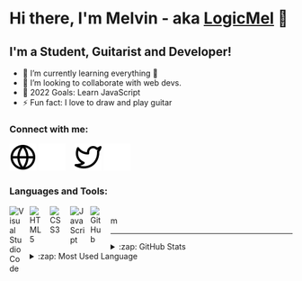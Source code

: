# Hi there, I'm Melvin - aka [LogicMel][codepen] 👋

## I'm a Student, Guitarist and Developer!

- 🌱 I’m currently learning everything 🤣
- 👯 I’m looking to collaborate with web devs.
- 🥅 2022 Goals: Learn JavaScript
- ⚡ Fun fact: I love to draw and play guitar

### Connect with me:

[![website](./img/globe-light.svg)](https://codepen.io/MelvinBiju#gh-light-mode-only)
[![website](./img/globe-dark.svg)](https://https://codepen.io/MelvinBiju#gh-dark-mode-only)
&nbsp;&nbsp;
[![website](./img/twitter-light.svg)](https://twitter.com/#gh-light-mode-only)
[![website](./img/twitter-dark.svg)](https://twitter.com/#gh-dark-mode-only)
&nbsp;&nbsp;

### Languages and Tools:

<img align="left" alt="Visual Studio Code" width="26px" src="https://cdn.jsdelivr.net/gh/devicons/devicon/icons/vscode/vscode-original.svg" style="padding-right:10px;" />
<img align="left" alt="HTML5" width="26px" src="https://cdn.jsdelivr.net/gh/devicons/devicon/icons/html5/html5-original.svg" style="padding-right:10px;" />
<img align="left" alt="CSS3" width="26px" src="https://cdn.jsdelivr.net/gh/devicons/devicon/icons/css3/css3-original.svg" style="padding-right:10px;" />
<img align="left" alt="JavaScript" width="26px" src="https://cdn.jsdelivr.net/gh/devicons/devicon/icons/javascript/javascript-original.svg" style="padding-right:10px;" />
<img align="left" alt="GitHub" width="26px" src="https://user-images.githubusercontent.com/3369400/139447912-e0f43f33-6d9f-45f8-be46-2df5bbc91289.png" style="padding-right:10px;" />

<br />m
<br />

---

<details>
  <summary>:zap: GitHub Stats</summary>

  <img align="left" alt="GitHub Stats" src="https://github-readme-stats.vercel.app/api?username=LogicMel&show_icons=true&hide_border=false&title_color=ff652f&icon_color=FFE400&bg_color=09131B&text_color=ffffff&border_color=0c1a25" />

</details>

<details>
    <summary>:zap: Most Used Language </summary>

[![Top Langs](https://github-readme-stats.vercel.app/api/top-langs/?username=LogicMel&layout=compact)](https://github.com/LogicMel/LogicMel)

</details>

[codepen]: https://codepen.io/MelvinBiju
[twitter]: https://twitter.com/

